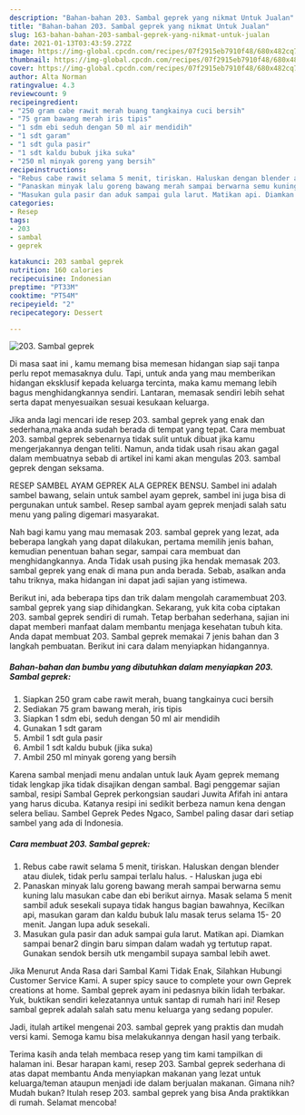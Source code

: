 ```yaml
---
description: "Bahan-bahan 203. Sambal geprek yang nikmat Untuk Jualan"
title: "Bahan-bahan 203. Sambal geprek yang nikmat Untuk Jualan"
slug: 163-bahan-bahan-203-sambal-geprek-yang-nikmat-untuk-jualan
date: 2021-01-13T03:43:59.272Z
image: https://img-global.cpcdn.com/recipes/07f2915eb7910f48/680x482cq70/203-sambal-geprek-foto-resep-utama.jpg
thumbnail: https://img-global.cpcdn.com/recipes/07f2915eb7910f48/680x482cq70/203-sambal-geprek-foto-resep-utama.jpg
cover: https://img-global.cpcdn.com/recipes/07f2915eb7910f48/680x482cq70/203-sambal-geprek-foto-resep-utama.jpg
author: Alta Norman
ratingvalue: 4.3
reviewcount: 9
recipeingredient:
- "250 gram cabe rawit merah buang tangkainya cuci bersih"
- "75 gram bawang merah iris tipis"
- "1 sdm ebi seduh dengan 50 ml air mendidih"
- "1 sdt garam"
- "1 sdt gula pasir"
- "1 sdt kaldu bubuk jika suka"
- "250 ml minyak goreng yang bersih"
recipeinstructions:
- "Rebus cabe rawit selama 5 menit, tiriskan. Haluskan dengan blender atau diulek, tidak perlu sampai terlalu halus. Haluskan juga ebi"
- "Panaskan minyak lalu goreng bawang merah sampai berwarna semu kuning lalu masukan cabe dan ebi berikut airnya. Masak selama 5 menit sambil aduk sesekali supaya tidak hangus bagian bawahnya, Kecilkan api, masukan garam dan kaldu bubuk lalu masak terus selama 15- 20 menit. Jangan lupa aduk sesekali."
- "Masukan gula pasir dan aduk sampai gula larut. Matikan api. Diamkan sampai benar2 dingin baru simpan dalam wadah yg tertutup rapat. Gunakan sendok bersih utk mengambil supaya sambal lebih awet."
categories:
- Resep
tags:
- 203
- sambal
- geprek

katakunci: 203 sambal geprek 
nutrition: 160 calories
recipecuisine: Indonesian
preptime: "PT33M"
cooktime: "PT54M"
recipeyield: "2"
recipecategory: Dessert

---
```



![203. Sambal geprek](https://img-global.cpcdn.com/recipes/07f2915eb7910f48/680x482cq70/203-sambal-geprek-foto-resep-utama.jpg)

Di masa  saat ini , kamu memang bisa memesan hidangan siap saji tanpa perlu repot memasaknya dulu. Tapi, untuk anda yang mau memberikan hidangan eksklusif kepada keluarga tercinta, maka kamu memang lebih bagus menghidangkannya sendiri. Lantaran, memasak sendiri lebih sehat serta dapat menyesuaikan sesuai kesukaan keluarga.

Jika anda lagi mencari ide resep 203. sambal geprek yang enak dan sederhana,maka anda sudah berada di tempat yang tepat. Cara membuat 203. sambal geprek  sebenarnya tidak sulit untuk dibuat jika kamu mengerjakannya dengan teliti. Namun, anda tidak usah risau akan gagal dalam membuatnya 
sebab di artikel ini kami akan mengulas 203. sambal geprek dengan seksama.  

RESEP SAMBEL AYAM GEPREK ALA GEPREK BENSU. Sambel ini adalah sambel bawang, selain untuk sambel ayam geprek, sambel ini juga bisa di pergunakan untuk sambel. Resep sambal ayam geprek menjadi salah satu menu yang paling digemari masyarakat.

Nah bagi kamu yang mau memasak 203. sambal geprek yang lezat, ada beberapa langkah yang dapat dilakukan, pertama memilih jenis bahan, kemudian penentuan bahan segar, sampai cara membuat dan menghidangkannya. Anda Tidak usah pusing jika hendak memasak 203. sambal geprek yang enak di mana pun anda berada. Sebab, asalkan anda  tahu triknya, maka hidangan ini dapat jadi sajian yang istimewa.

Berikut ini, ada beberapa tips dan trik dalam mengolah caramembuat 203. sambal geprek yang siap dihidangkan. Sekarang, yuk kita coba ciptakan 203. sambal geprek sendiri di rumah. Tetap berbahan sederhana, sajian ini dapat memberi manfaat dalam membantu menjaga kesehatan tubuh kita. Anda dapat membuat 203. Sambal geprek memakai 7 jenis bahan dan 3 langkah pembuatan. Berikut ini cara dalam menyiapkan hidangannya.

<!--inarticleads1-->

##### Bahan-bahan dan bumbu yang dibutuhkan dalam menyiapkan 203. Sambal geprek:

1. Siapkan 250 gram cabe rawit merah, buang tangkainya cuci bersih
1. Sediakan 75 gram bawang merah, iris tipis
1. Siapkan 1 sdm ebi, seduh dengan 50 ml air mendidih
1. Gunakan 1 sdt garam
1. Ambil 1 sdt gula pasir
1. Ambil 1 sdt kaldu bubuk (jika suka)
1. Ambil 250 ml minyak goreng yang bersih


Karena sambal menjadi menu andalan untuk lauk Ayam geprek memang tidak lengkap jika tidak disajikan dengan sambal. Bagi penggemar sajian sambal, resipi Sambal Geprek perkongsian saudari Juwita Afifah ini antara yang harus dicuba. Katanya resipi ini sedikit berbeza namun kena dengan selera beliau. Sambel Geprek Pedes Ngaco, Sambel paling dasar dari setiap sambel yang ada di Indonesia. 

<!--inarticleads2-->

##### Cara membuat 203. Sambal geprek:

1. Rebus cabe rawit selama 5 menit, tiriskan. Haluskan dengan blender atau diulek, tidak perlu sampai terlalu halus. - Haluskan juga ebi
1. Panaskan minyak lalu goreng bawang merah sampai berwarna semu kuning lalu masukan cabe dan ebi berikut airnya. Masak selama 5 menit sambil aduk sesekali supaya tidak hangus bagian bawahnya, Kecilkan api, masukan garam dan kaldu bubuk lalu masak terus selama 15- 20 menit. Jangan lupa aduk sesekali.
1. Masukan gula pasir dan aduk sampai gula larut. Matikan api. Diamkan sampai benar2 dingin baru simpan dalam wadah yg tertutup rapat. Gunakan sendok bersih utk mengambil supaya sambal lebih awet.


Jika Menurut Anda Rasa dari Sambal Kami Tidak Enak, Silahkan Hubungi Customer Service Kami. A super spicy sauce to complete your own Geprek creations at home. Sambal geprek ayam ini pedasnya bikin lidah terbakar. Yuk, buktikan sendiri kelezatannya untuk santap di rumah hari ini! Resep sambal geprek adalah salah satu menu keluarga yang sedang populer. 

Jadi, itulah artikel mengenai  203. sambal geprek  yang praktis dan mudah versi kami. Semoga kamu bisa melakukannya dengan hasil yang terbaik. 

Terima kasih anda telah membaca resep yang tim kami tampilkan di halaman ini. Besar harapan kami, resep  203. Sambal geprek sederhana di atas dapat membantu Anda menyiapkan makanan yang lezat untuk keluarga/teman ataupun menjadi ide dalam berjualan makanan. Gimana nih? Mudah bukan? Itulah resep 203. sambal geprek yang bisa Anda praktikkan di rumah. Selamat mencoba!

